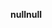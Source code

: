 <span data-ttu-id="5d101-101">**null**</span><span class="sxs-lookup"><span data-stu-id="5d101-101">**null**</span></span>